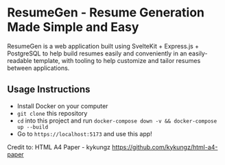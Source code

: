 # ResumeGen - Resume Generation Made Simple and Easy
ResumeGen is a web application built using SvelteKit + Express.js + PostgreSQL to help build resumes easily and conveniently in an easily-readable template, with tooling to help customize and tailor resumes between applications.
## Usage Instructions
- Install Docker on your computer
- `git clone` this repository
- `cd` into this project and run `docker-compose down -v && docker-compose up --build`
- Go to `https://localhost:5173` and use this app!

Credit to:
HTML A4 Paper - kykungz
https://github.com/kykungz/html-a4-paper 
